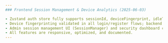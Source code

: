 ```yaml
---
### Frontend Session Management & Device Analytics (2025-06-03)

- Zustand auth store fully supports sessionId, deviceFingerprint, idleTimeout, sessionExpiry, and lastActivity.
- Device fingerprinting validated in all login/register flows; backend analytics confirmed.
- Admin session management UI (SessionManager) and security dashboard components are fully integrated and tested.
- All features are responsive, optimized, and documented.
---
```

